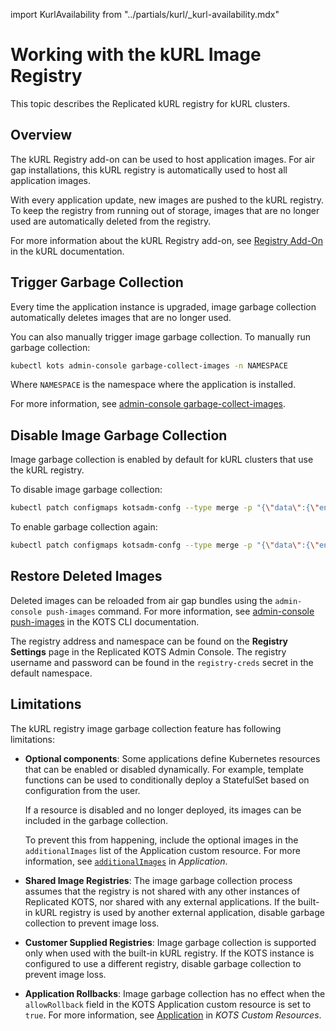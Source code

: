 import KurlAvailability from "../partials/kurl/_kurl-availability.mdx"

# Working with the kURL Image Registry

<KurlAvailability/>

This topic describes the Replicated kURL registry for kURL clusters.

## Overview

The kURL Registry add-on can be used to host application images. For air gap installations, this kURL registry is automatically used to host all application images.

With every application update, new images are pushed to the kURL registry.
To keep the registry from running out of storage, images that are no longer used are automatically deleted from the registry.

For more information about the kURL Registry add-on, see [Registry Add-On](https://kurl.sh/docs/add-ons/registry) in the kURL documentation.

## Trigger Garbage Collection

Every time the application instance is upgraded, image garbage collection automatically deletes images that are no longer used.

You can also manually trigger image garbage collection. To manually run garbage collection:

```bash
kubectl kots admin-console garbage-collect-images -n NAMESPACE
```
Where `NAMESPACE` is the namespace where the application is installed.

For more information, see [admin-console garbage-collect-images](/reference/kots-cli-admin-console-garbage-collect-images/).

## Disable Image Garbage Collection

Image garbage collection is enabled by default for kURL clusters that use the kURL registry.

To disable image garbage collection:

```bash
kubectl patch configmaps kotsadm-confg --type merge -p "{\"data\":{\"enable-image-deletion\":\"false\"}}"
```

To enable garbage collection again:
```bash
kubectl patch configmaps kotsadm-confg --type merge -p "{\"data\":{\"enable-image-deletion\":\"true\"}}"
```

## Restore Deleted Images

Deleted images can be reloaded from air gap bundles using the `admin-console push-images` command. For more information, see [admin-console push-images](/reference/kots-cli-admin-console-push-images/) in the KOTS CLI documentation.

The registry address and namespace can be found on the **Registry Settings** page in the Replicated KOTS Admin Console.
The registry username and password can be found in the `registry-creds` secret in the default namespace.

## Limitations

The kURL registry image garbage collection feature has following limitations:

* **Optional components**: Some applications define Kubernetes resources that can be enabled or disabled dynamically. For example, template functions can be used to conditionally deploy a StatefulSet based on configuration from the user.

   If a resource is disabled and no longer deployed, its images can be included in the garbage collection.

   To prevent this from happening, include the optional images in the `additionalImages` list of the Application custom resource. For more information, see [`additionalImages`](/reference/custom-resource-application#additionalimages) in _Application_.

* **Shared Image Registries**: The image garbage collection process assumes that the registry is not shared with any other instances of Replicated KOTS, nor shared with any external applications. If the built-in kURL registry is used by another external application, disable garbage collection to prevent image loss.

* **Customer Supplied Registries**: Image garbage collection is supported only when used with the built-in kURL registry. If the KOTS instance is configured to use a different registry, disable garbage collection to prevent image loss.

* **Application Rollbacks**: Image garbage collection has no effect when the `allowRollback` field in the KOTS Application custom resource is set to `true`. For more information, see [Application](/reference/custom-resource-application) in _KOTS Custom Resources_.
